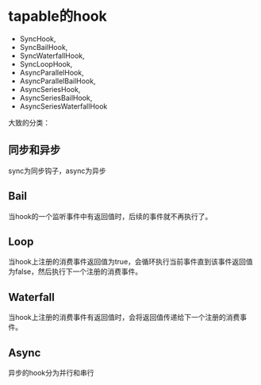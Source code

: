 # tapable的hook
- SyncHook,
- SyncBailHook,
- SyncWaterfallHook,
- SyncLoopHook,
- AsyncParallelHook,
- AsyncParallelBailHook,
- AsyncSeriesHook,
- AsyncSeriesBailHook,
- AsyncSeriesWaterfallHook

大致的分类：
## 同步和异步
sync为同步钩子，async为异步
## Bail
当hook的一个监听事件中有返回值时，后续的事件就不再执行了。
## Loop
当hook上注册的消费事件返回值为true，会循环执行当前事件直到该事件返回值为false，然后执行下一个注册的消费事件。
## Waterfall
当hook上注册的消费事件有返回值时，会将返回值传递给下一个注册的消费事件。
## Async
异步的hook分为并行和串行
